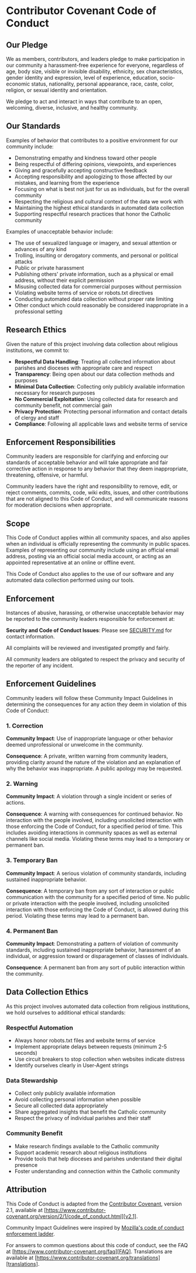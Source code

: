 # Contributor Covenant Code of Conduct

## Our Pledge

We as members, contributors, and leaders pledge to make participation in our
community a harassment-free experience for everyone, regardless of age, body
size, visible or invisible disability, ethnicity, sex characteristics, gender
identity and expression, level of experience, education, socio-economic status,
nationality, personal appearance, race, caste, color, religion, or sexual
identity and orientation.

We pledge to act and interact in ways that contribute to an open, welcoming,
diverse, inclusive, and healthy community.

## Our Standards

Examples of behavior that contributes to a positive environment for our
community include:

* Demonstrating empathy and kindness toward other people
* Being respectful of differing opinions, viewpoints, and experiences
* Giving and gracefully accepting constructive feedback
* Accepting responsibility and apologizing to those affected by our mistakes,
  and learning from the experience
* Focusing on what is best not just for us as individuals, but for the overall
  community
* Respecting the religious and cultural context of the data we work with
* Maintaining the highest ethical standards in automated data collection
* Supporting respectful research practices that honor the Catholic community

Examples of unacceptable behavior include:

* The use of sexualized language or imagery, and sexual attention or advances of
  any kind
* Trolling, insulting or derogatory comments, and personal or political attacks
* Public or private harassment
* Publishing others' private information, such as a physical or email address,
  without their explicit permission
* Misusing collected data for commercial purposes without permission
* Violating website terms of service or robots.txt directives
* Conducting automated data collection without proper rate limiting
* Other conduct which could reasonably be considered inappropriate in a
  professional setting

## Research Ethics

Given the nature of this project involving data collection about religious institutions, we commit to:

* **Respectful Data Handling**: Treating all collected information about parishes and dioceses with appropriate care and respect
* **Transparency**: Being open about our data collection methods and purposes
* **Minimal Data Collection**: Collecting only publicly available information necessary for research purposes
* **No Commercial Exploitation**: Using collected data for research and community benefit, not commercial gain
* **Privacy Protection**: Protecting personal information and contact details of clergy and staff
* **Compliance**: Following all applicable laws and website terms of service

## Enforcement Responsibilities

Community leaders are responsible for clarifying and enforcing our standards of
acceptable behavior and will take appropriate and fair corrective action in
response to any behavior that they deem inappropriate, threatening, offensive,
or harmful.

Community leaders have the right and responsibility to remove, edit, or reject
comments, commits, code, wiki edits, issues, and other contributions that are
not aligned to this Code of Conduct, and will communicate reasons for moderation
decisions when appropriate.

## Scope

This Code of Conduct applies within all community spaces, and also applies when
an individual is officially representing the community in public spaces.
Examples of representing our community include using an official email address,
posting via an official social media account, or acting as an appointed
representative at an online or offline event.

This Code of Conduct also applies to the use of our software and any automated
data collection performed using our tools.

## Enforcement

Instances of abusive, harassing, or otherwise unacceptable behavior may be
reported to the community leaders responsible for enforcement at:

**Security and Code of Conduct Issues**: Please see [SECURITY.md](SECURITY.md) for contact information.

All complaints will be reviewed and investigated promptly and fairly.

All community leaders are obligated to respect the privacy and security of the
reporter of any incident.

## Enforcement Guidelines

Community leaders will follow these Community Impact Guidelines in determining
the consequences for any action they deem in violation of this Code of Conduct:

### 1. Correction

**Community Impact**: Use of inappropriate language or other behavior deemed
unprofessional or unwelcome in the community.

**Consequence**: A private, written warning from community leaders, providing
clarity around the nature of the violation and an explanation of why the
behavior was inappropriate. A public apology may be requested.

### 2. Warning

**Community Impact**: A violation through a single incident or series of
actions.

**Consequence**: A warning with consequences for continued behavior. No
interaction with the people involved, including unsolicited interaction with
those enforcing the Code of Conduct, for a specified period of time. This
includes avoiding interactions in community spaces as well as external channels
like social media. Violating these terms may lead to a temporary or permanent
ban.

### 3. Temporary Ban

**Community Impact**: A serious violation of community standards, including
sustained inappropriate behavior.

**Consequence**: A temporary ban from any sort of interaction or public
communication with the community for a specified period of time. No public or
private interaction with the people involved, including unsolicited interaction
with those enforcing the Code of Conduct, is allowed during this period.
Violating these terms may lead to a permanent ban.

### 4. Permanent Ban

**Community Impact**: Demonstrating a pattern of violation of community
standards, including sustained inappropriate behavior, harassment of an
individual, or aggression toward or disparagement of classes of individuals.

**Consequence**: A permanent ban from any sort of public interaction within the
community.

## Data Collection Ethics

As this project involves automated data collection from religious institutions, we hold ourselves to additional ethical standards:

### Respectful Automation
* Always honor robots.txt files and website terms of service
* Implement appropriate delays between requests (minimum 2-5 seconds)
* Use circuit breakers to stop collection when websites indicate distress
* Identify ourselves clearly in User-Agent strings

### Data Stewardship
* Collect only publicly available information
* Avoid collecting personal information when possible
* Secure all collected data appropriately
* Share aggregated insights that benefit the Catholic community
* Respect the privacy of individual parishes and their staff

### Community Benefit
* Make research findings available to the Catholic community
* Support academic research about religious institutions
* Provide tools that help dioceses and parishes understand their digital presence
* Foster understanding and connection within the Catholic community

## Attribution

This Code of Conduct is adapted from the [Contributor Covenant][homepage],
version 2.1, available at
[https://www.contributor-covenant.org/version/2/1/code_of_conduct.html][v2.1].

Community Impact Guidelines were inspired by
[Mozilla's code of conduct enforcement ladder][Mozilla CoC].

For answers to common questions about this code of conduct, see the FAQ at
[https://www.contributor-covenant.org/faq][FAQ]. Translations are available at
[https://www.contributor-covenant.org/translations][translations].

[homepage]: https://www.contributor-covenant.org
[v2.1]: https://www.contributor-covenant.org/version/2/1/code_of_conduct.html
[Mozilla CoC]: https://github.com/mozilla/diversity
[FAQ]: https://www.contributor-covenant.org/faq
[translations]: https://www.contributor-covenant.org/translations
